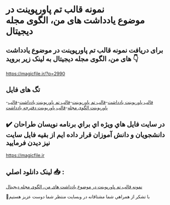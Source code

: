 # نمونه قالب تم پاورپوینت در موضوع یادداشت های من، الگوی مجله دیجیتال

## برای دریافت نمونه قالب تم پاورپوینت در موضوع یادداشت های من، الگوی مجله دیجیتال به لینک زیر بروید 👇

https://magicfile.ir/?p=2990

## تگ های فایل

-[قالب پاورپوینت یادداشت](https://magicfile.ir/product/%d9%82%d8%a7%d9%84%d8%a8-%d8%aa%d9%85-%d9%be%d8%a7%d9%88%d8%b1%d9%be%d9%88%db%8c%d9%86%d8%aa-%d8%af%d8%b1-%d9%85%d9%88%d8%b6%d9%88%d8%b9%db%8c%d8%a7%d8%af%d8%af%d8%a7%d8%b4%d8%aa-%d9%87%d8%a7%db%8c-%d9%85%d9%86-%d8%a7%d9%84%da%af%d9%88%db%8c-%d9%85%d8%ac%d9%84%d9%87-%d8%af%db%8c%d8%ac%db%8c%d8%aa%d8%a7%d9%84/)-[قالب تم پاورپوینت](https://magicfile.ir/product/%d9%82%d8%a7%d9%84%d8%a8-%d8%aa%d9%85-%d9%be%d8%a7%d9%88%d8%b1%d9%be%d9%88%db%8c%d9%86%d8%aa-%d8%af%d8%b1-%d9%85%d9%88%d8%b6%d9%88%d8%b9%db%8c%d8%a7%d8%af%d8%af%d8%a7%d8%b4%d8%aa-%d9%87%d8%a7%db%8c-%d9%85%d9%86-%d8%a7%d9%84%da%af%d9%88%db%8c-%d9%85%d8%ac%d9%84%d9%87-%d8%af%db%8c%d8%ac%db%8c%d8%aa%d8%a7%d9%84/)-[قالب تم پاورپوینت یادداشت](https://magicfile.ir/product/%d9%82%d8%a7%d9%84%d8%a8-%d8%aa%d9%85-%d9%be%d8%a7%d9%88%d8%b1%d9%be%d9%88%db%8c%d9%86%d8%aa-%d8%af%d8%b1-%d9%85%d9%88%d8%b6%d9%88%d8%b9%db%8c%d8%a7%d8%af%d8%af%d8%a7%d8%b4%d8%aa-%d9%87%d8%a7%db%8c-%d9%85%d9%86-%d8%a7%d9%84%da%af%d9%88%db%8c-%d9%85%d8%ac%d9%84%d9%87-%d8%af%db%8c%d8%ac%db%8c%d8%aa%d8%a7%d9%84/)-[قالب پاورپوینت الگوی مجله](https://magicfile.ir/product/%d9%82%d8%a7%d9%84%d8%a8-%d8%aa%d9%85-%d9%be%d8%a7%d9%88%d8%b1%d9%be%d9%88%db%8c%d9%86%d8%aa-%d8%af%d8%b1-%d9%85%d9%88%d8%b6%d9%88%d8%b9%db%8c%d8%a7%d8%af%d8%af%d8%a7%d8%b4%d8%aa-%d9%87%d8%a7%db%8c-%d9%85%d9%86-%d8%a7%d9%84%da%af%d9%88%db%8c-%d9%85%d8%ac%d9%84%d9%87-%d8%af%db%8c%d8%ac%db%8c%d8%aa%d8%a7%d9%84/)-[قالب پاورپوینت دفترچه یادداشت](https://magicfile.ir/product/%d9%82%d8%a7%d9%84%d8%a8-%d8%aa%d9%85-%d9%be%d8%a7%d9%88%d8%b1%d9%be%d9%88%db%8c%d9%86%d8%aa-%d8%af%d8%b1-%d9%85%d9%88%d8%b6%d9%88%d8%b9%db%8c%d8%a7%d8%af%d8%af%d8%a7%d8%b4%d8%aa-%d9%87%d8%a7%db%8c-%d9%85%d9%86-%d8%a7%d9%84%da%af%d9%88%db%8c-%d9%85%d8%ac%d9%84%d9%87-%d8%af%db%8c%d8%ac%db%8c%d8%aa%d8%a7%d9%84/)

## ✔️ در سايت فايل هاي ويژه اي براي برنامه نويسان طراحان دانشجويان و دانش آموزان قرار داده ايم از بقيه فايل سايت نيز ديدن فرماييد

https://magicfile.ir


## لينک دانلود اصلي 📥 :

[نمونه قالب تم پاورپوینت در موضوع یادداشت های من، الگوی مجله دیجیتال](https://magicfile.ir/product/%d9%82%d8%a7%d9%84%d8%a8-%d8%aa%d9%85-%d9%be%d8%a7%d9%88%d8%b1%d9%be%d9%88%db%8c%d9%86%d8%aa-%d8%af%d8%b1-%d9%85%d9%88%d8%b6%d9%88%d8%b9%db%8c%d8%a7%d8%af%d8%af%d8%a7%d8%b4%d8%aa-%d9%87%d8%a7%db%8c-%d9%85%d9%86-%d8%a7%d9%84%da%af%d9%88%db%8c-%d9%85%d8%ac%d9%84%d9%87-%d8%af%db%8c%d8%ac%db%8c%d8%aa%d8%a7%d9%84/) 


🙏با تشکر از همراهي شما مشتاقانه در وبسایت منتظر شما دوست عزیز هستیم

